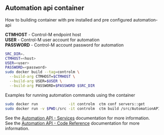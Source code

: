 ## Automation api container
How to building container with pre installed and pre configured automation-api

**CTMHOST** - Control-M endpoint host  
**USER** - Control-M user account for automation  
**PASSWORD** - Control-M account password for automation  

```bash
SRC_DIR=.
CTMHOST=<host>
USER=<user>
PASSWORD=<password>
sudo docker build --tag=controlm \
  --build-arg CTMHOST=$CTMHOST \
  --build-arg USER=$USER \
  --build-arg PASSWORD=$PASSWORD $SRC_DIR
```

Examples for running automation commands using the container
```bash
sudo docker run              -it controlm  ctm conf servers::get  
sudo docker run -v $PWD:/src -it controlm  ctm build /src/AutomationAPISampleFlow.json
```

See the [Automation API - Services](https://docs.bmc.com/docs/display/public/workloadautomation/Control-M+Automation+API+-+Services) documentation for more information.  
See the [Automation API - Code Reference](https://docs.bmc.com/docs/display/public/workloadautomation/Control-M+Automation+API+-+Code+Reference) documentation for more information.
